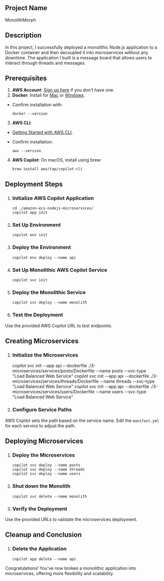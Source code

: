 ## Project Name 

MonolithMorph

## Description

In this project, I successfully deployed a monolithic Node.js application to a Docker container and then decoupled it into microservices without any downtime. The application I built is a message board that allows users to interact through threads and messages.

## Prerequisites

1. **AWS Account**: [Sign up here](https://aws.amazon.com/) if you don't have one.
2. **Docker**: Install for [Mac](https://docs.docker.com/docker-for-mac/install/) or [Windows](https://docs.docker.com/docker-for-windows/install/). 
 - Confirm installation with:
     
       docker --version
     

3. **AWS CLI**: 
- [Getting Started with AWS CLI](https://docs.aws.amazon.com/cli/latest/userguide/cli-chap-welcome.html).
- Confirm installation:
      
      aws --version
      
4. **AWS Copilot**: On macOS, install using brew:

       brew install aws/tap/copilot-cli
  

## Deployment Steps

 1. ###  Initialize AWS Copilot Application
     
        cd ./amazon-ecs-nodejs-microservices/
        copilot app init
     
 
 2. ###  Set Up Environment
     
        copilot env init
     
 
  3. ### Deploy the Environment
     
         copilot env deploy --name api
     
 
  4. ### Set Up Monolithic AWS Copilot Service
     
         copilot svc init
     
 
  5. ### Deploy the Monolithic Service
     
         copilot svc deploy --name monolith
     
 
  6. ### Test the Deployment
   Use the provided AWS Copilot URL to test endpoints.

## Creating Microservices

 1. ### Initialize the Microservices
    
    copilot svc init --app api --dockerfile ./3-microservices/services/posts/Dockerfile --name posts --svc-type "Load Balanced Web Service"
    copilot svc init --app api --dockerfile ./3-microservices/services/threads/Dockerfile --name threads --svc-type "Load Balanced Web Service"
    copilot svc init --app api --dockerfile ./3-microservices/services/users/Dockerfile --name users --svc-type "Load Balanced Web Service"
   

 2. ### Configure Service Paths
AWS Copilot sets the path based on the service name. Edit the `manifest.yml` for each service to adjust the path.

## Deploying Microservices

 1. ### Deploy the Microservices
    
        copilot svc deploy --name posts
        copilot svc deploy --name threads
        copilot svc deploy --name users
    

 2. ### Shut down the Monolith
    
        copilot svc delete --name monolith
    

 3. ### Verify the Deployment
 Use the provided URLs to validate the microservices deployment.

## Cleanup and Conclusion

 1. ### Delete the Application
    
        copilot app delete --name api
    

Congratulations! You've now broken a monolithic application into microservices, offering more flexibility and scalability.
